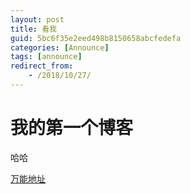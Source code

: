 ```yaml
---
layout: post
title: 看我
guid: 5bc6f35e2eed498b8150658abcfedefa
categories: [Announce]
tags: [announce]
redirect_from:
    - /2018/10/27/
---
```



# 我的第一个博客
哈哈

[万能地址](https://www.baidu.com)
